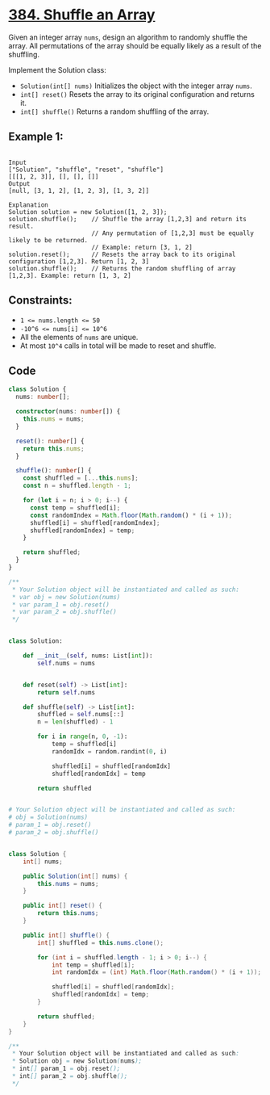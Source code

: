 # [384. Shuffle an Array](https://leetcode.com/problems/shuffle-an-array/description/)

Given an integer array `nums`, design an algorithm to randomly shuffle the array. All permutations of the array should be equally likely as a result of the shuffling.

Implement the Solution class:

- `Solution(int[] nums)` Initializes the object with the integer array `nums`.
- `int[] reset()` Resets the array to its original configuration and returns it.
- `int[] shuffle()` Returns a random shuffling of the array.

## Example 1:

```

Input
["Solution", "shuffle", "reset", "shuffle"]
[[[1, 2, 3]], [], [], []]
Output
[null, [3, 1, 2], [1, 2, 3], [1, 3, 2]]

Explanation
Solution solution = new Solution([1, 2, 3]);
solution.shuffle();    // Shuffle the array [1,2,3] and return its result.
                       // Any permutation of [1,2,3] must be equally likely to be returned.
                       // Example: return [3, 1, 2]
solution.reset();      // Resets the array back to its original configuration [1,2,3]. Return [1, 2, 3]
solution.shuffle();    // Returns the random shuffling of array [1,2,3]. Example: return [1, 3, 2]

```

## Constraints:

- `1 <= nums.length <= 50`
- `-10^6 <= nums[i] <= 10^6`
- All the elements of `nums` are unique.
- At most `10^4` calls in total will be made to reset and shuffle.

## Code

```ts
class Solution {
  nums: number[];

  constructor(nums: number[]) {
    this.nums = nums;
  }

  reset(): number[] {
    return this.nums;
  }

  shuffle(): number[] {
    const shuffled = [...this.nums];
    const n = shuffled.length - 1;

    for (let i = n; i > 0; i--) {
      const temp = shuffled[i];
      const randomIndex = Math.floor(Math.random() * (i + 1));
      shuffled[i] = shuffled[randomIndex];
      shuffled[randomIndex] = temp;
    }

    return shuffled;
  }
}

/**
 * Your Solution object will be instantiated and called as such:
 * var obj = new Solution(nums)
 * var param_1 = obj.reset()
 * var param_2 = obj.shuffle()
 */
```

```py

class Solution:

    def __init__(self, nums: List[int]):
        self.nums = nums


    def reset(self) -> List[int]:
        return self.nums

    def shuffle(self) -> List[int]:
        shuffled = self.nums[::]
        n = len(shuffled) - 1

        for i in range(n, 0, -1):
            temp = shuffled[i]
            randomIdx = random.randint(0, i)

            shuffled[i] = shuffled[randomIdx]
            shuffled[randomIdx] = temp

        return shuffled


# Your Solution object will be instantiated and called as such:
# obj = Solution(nums)
# param_1 = obj.reset()
# param_2 = obj.shuffle()

```

```java

class Solution {
    int[] nums;

    public Solution(int[] nums) {
        this.nums = nums;
    }

    public int[] reset() {
        return this.nums;
    }

    public int[] shuffle() {
        int[] shuffled = this.nums.clone();

        for (int i = shuffled.length - 1; i > 0; i--) {
            int temp = shuffled[i];
            int randomIdx = (int) Math.floor(Math.random() * (i + 1));

            shuffled[i] = shuffled[randomIdx];
            shuffled[randomIdx] = temp;
        }

        return shuffled;
    }
}

/**
 * Your Solution object will be instantiated and called as such:
 * Solution obj = new Solution(nums);
 * int[] param_1 = obj.reset();
 * int[] param_2 = obj.shuffle();
 */

```
